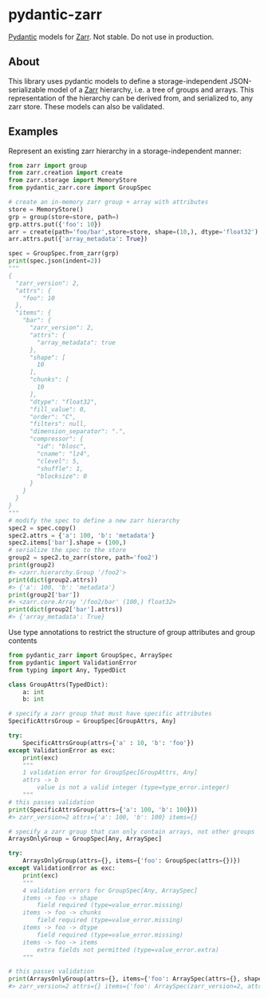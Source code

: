 # pydantic-zarr
[Pydantic](https://docs.pydantic.dev/1.10/) models for [Zarr](https://zarr.readthedocs.io/en/stable/index.html). Not stable. Do not use in production.

## About
This library uses pydantic models to define a storage-independent JSON-serializable model of a [Zarr](https://zarr.readthedocs.io/en/stable/index.html) hierarchy, i.e. a tree of groups and arrays. This representation of the hierarchy can be derived from, and serialized to, any zarr store. These models can also be validated.

## Examples

Represent an existing zarr hierarchy in a storage-independent manner:

```python
from zarr import group
from zarr.creation import create
from zarr.storage import MemoryStore
from pydantic_zarr.core import GroupSpec

# create an in-memory zarr group + array with attributes
store = MemoryStore()
grp = group(store=store, path=)
grp.attrs.put({'foo': 10})
arr = create(path='foo/bar',store=store, shape=(10,), dtype='float32')
arr.attrs.put({'array_metadata': True})

spec = GroupSpec.from_zarr(grp)
print(spec.json(indent=2))
"""
{
  "zarr_version": 2,
  "attrs": {
    "foo": 10
  },
  "items": {
    "bar": {
      "zarr_version": 2,
      "attrs": {
        "array_metadata": true
      },
      "shape": [
        10
      ],
      "chunks": [
        10
      ],
      "dtype": "float32",
      "fill_value": 0,
      "order": "C",
      "filters": null,
      "dimension_separator": ".",
      "compressor": {
        "id": "blosc",
        "cname": "lz4",
        "clevel": 5,
        "shuffle": 1,
        "blocksize": 0
      }
    }
  }
}
"""
# modify the spec to define a new zarr hierarchy
spec2 = spec.copy()
spec2.attrs = {'a': 100, 'b': 'metadata'}
spec2.items['bar'].shape = (100,)
# serialize the spec to the store
group2 = spec2.to_zarr(store, path='foo2')
print(group2)
#> <zarr.hierarchy.Group '/foo2'>
print(dict(group2.attrs))
#> {'a': 100, 'b': 'metadata'}
print(group2['bar'])
#> <zarr.core.Array '/foo2/bar' (100,) float32>
print(dict(group2['bar'].attrs))
#> {'array_metadata': True}
```

Use type annotations to restrict the structure of group attributes and group contents

```python
from pydantic_zarr import GroupSpec, ArraySpec
from pydantic import ValidationError
from typing import Any, TypedDict

class GroupAttrs(TypedDict):
    a: int
    b: int

# specify a zarr group that must have specific attributes
SpecificAttrsGroup = GroupSpec[GroupAttrs, Any]

try:
    SpecificAttrsGroup(attrs={'a' : 10, 'b': 'foo'})
except ValidationError as exc:
    print(exc)
    """
    1 validation error for GroupSpec[GroupAttrs, Any]
    attrs -> b
        value is not a valid integer (type=type_error.integer)
    """
# this passes validation
print(SpecificAttrsGroup(attrs={'a': 100, 'b': 100}))
#> zarr_version=2 attrs={'a': 100, 'b': 100} items={}

# specify a zarr group that can only contain arrays, not other groups
ArraysOnlyGroup = GroupSpec[Any, ArraySpec]

try:
    ArraysOnlyGroup(attrs={}, items={'foo': GroupSpec(attrs={})})
except ValidationError as exc:
    print(exc)
    """
    4 validation errors for GroupSpec[Any, ArraySpec]
    items -> foo -> shape
        field required (type=value_error.missing)
    items -> foo -> chunks
        field required (type=value_error.missing)
    items -> foo -> dtype
        field required (type=value_error.missing)
    items -> foo -> items
        extra fields not permitted (type=value_error.extra)
    """

# this passes validation
print(ArraysOnlyGroup(attrs={}, items={'foo': ArraySpec(attrs={}, shape=(1,), dtype='uint8', chunks=(1,))}))
#> zarr_version=2 attrs={} items={'foo': ArraySpec(zarr_version=2, attrs={}, shape=(1,), chunks=(1,), dtype='uint8', fill_value=0, order='C', filters=None, dimension_separator='/', compressor=None)}
```
